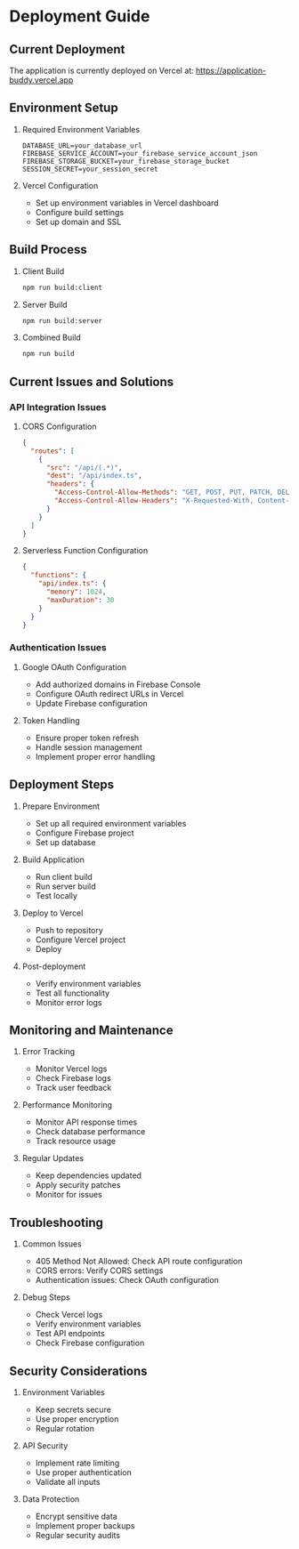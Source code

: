 # Deployment Guide

## Current Deployment
The application is currently deployed on Vercel at: https://application-buddy.vercel.app

## Environment Setup
1. Required Environment Variables
   ```
   DATABASE_URL=your_database_url
   FIREBASE_SERVICE_ACCOUNT=your_firebase_service_account_json
   FIREBASE_STORAGE_BUCKET=your_firebase_storage_bucket
   SESSION_SECRET=your_session_secret
   ```

2. Vercel Configuration
   - Set up environment variables in Vercel dashboard
   - Configure build settings
   - Set up domain and SSL

## Build Process
1. Client Build
   ```bash
   npm run build:client
   ```

2. Server Build
   ```bash
   npm run build:server
   ```

3. Combined Build
   ```bash
   npm run build
   ```

## Current Issues and Solutions

### API Integration Issues
1. CORS Configuration
   ```json
   {
     "routes": [
       {
         "src": "/api/(.*)",
         "dest": "/api/index.ts",
         "headers": {
           "Access-Control-Allow-Methods": "GET, POST, PUT, PATCH, DELETE, OPTIONS",
           "Access-Control-Allow-Headers": "X-Requested-With, Content-Type, Accept, Authorization"
         }
       }
     ]
   }
   ```

2. Serverless Function Configuration
   ```json
   {
     "functions": {
       "api/index.ts": {
         "memory": 1024,
         "maxDuration": 30
       }
     }
   }
   ```

### Authentication Issues
1. Google OAuth Configuration
   - Add authorized domains in Firebase Console
   - Configure OAuth redirect URLs in Vercel
   - Update Firebase configuration

2. Token Handling
   - Ensure proper token refresh
   - Handle session management
   - Implement proper error handling

## Deployment Steps
1. Prepare Environment
   - Set up all required environment variables
   - Configure Firebase project
   - Set up database

2. Build Application
   - Run client build
   - Run server build
   - Test locally

3. Deploy to Vercel
   - Push to repository
   - Configure Vercel project
   - Deploy

4. Post-deployment
   - Verify environment variables
   - Test all functionality
   - Monitor error logs

## Monitoring and Maintenance
1. Error Tracking
   - Monitor Vercel logs
   - Check Firebase logs
   - Track user feedback

2. Performance Monitoring
   - Monitor API response times
   - Check database performance
   - Track resource usage

3. Regular Updates
   - Keep dependencies updated
   - Apply security patches
   - Monitor for issues

## Troubleshooting
1. Common Issues
   - 405 Method Not Allowed: Check API route configuration
   - CORS errors: Verify CORS settings
   - Authentication issues: Check OAuth configuration

2. Debug Steps
   - Check Vercel logs
   - Verify environment variables
   - Test API endpoints
   - Check Firebase configuration

## Security Considerations
1. Environment Variables
   - Keep secrets secure
   - Use proper encryption
   - Regular rotation

2. API Security
   - Implement rate limiting
   - Use proper authentication
   - Validate all inputs

3. Data Protection
   - Encrypt sensitive data
   - Implement proper backups
   - Regular security audits